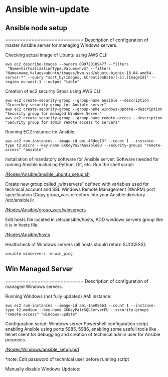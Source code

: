 # Ansible win-update

## Ansible node setup
===========================
Description of configuration of master Ansible server for managing Windows servers.
 
Checking actual image of Ubuntu using AWS CLI:

```
aws ec2 describe-images --owners 099720109477 --filters
 "Name=VirtualizationType,Values=hvm" --filters "Name=name,Values=ubuntu/images/hvm-ssd/ubuntu-bionic-18.04-amd64-server-*" --query "sort_by(Images, &CreationDate)[-1].[ImageId]" --region eu-west-1 --output "table"
```
 
Creation of ec2 security Gross using AWS CLI:

``` 
aws ec2 create-security-group --group-name ansible --description "Grocerkey security-group for Ansible server"
aws ec2 create-security-group --group-name windows-update--description "Security group for managed Windows Server"
aws ec2 create-security-group --group-name remote-access --description "Security group for admin remote access to servers"
``` 
 
Running EC2 instance for Ansible:
 
``` 
aws ec2 run-instances --image-id ami-46dee13f --count 1 --instance-type t2.micro --key-name GKKeyPairAnsibleEU --security-groups "remote-access" "ansible"
```

Installation of mandatory software for Ansible server:
Software needed for running Ansible including Python, Git, etc.
Run the shell script:


[/Nodes/Ansible/ansible_ubuntu_setup.sh](/Nodes/Ansible/ansible_ubuntu_setup.sh)


Create new group called „winservers“ defined with variables used for technical account and SSL Windows Remote Management (WinRM) port specification
(Copy group_vars directory into your Ansible directory /etc/ansible/):


[/Nodes/Ansible/group_vars/winservers](/Nodes/Ansible/group_vars/winservers)

 
Edit hosts file located in /etc/ansible/hosts, ADD windows servers group like it is in hosts file:


[/Nodes/Ansible/hosts](/Nodes/Ansible/hosts)

 
Heathcheck of Windows servers (all hosts should return SUCCESS):
```
ansible winservers -m win_ping
```


## Win Managed Server
===========================
Description of configuration of managed Windows servers.
 
Running Windows (not fully updated) AMI instance:

```
aws ec2 run-instances --image-id ami-1ae05663 --count 1 --instance-type t2.medium --key-name GKKeyPairSQLServerEU --security-groups "remote-access" "windows-update"
```
 
Configuration script:
Windows server Powershell configuration script enabling Ansible using ports 5985, 5986, enabling some usefull tools like telnet client for debugging and creation of technical admin user for Ansible purposes.


[/Nodes/Windows/ansible_setup.ps1](/Nodes/Windows/ansible_setup.ps1)


*note: Edit password of technical user before running script

Manually disable Windows Updates: